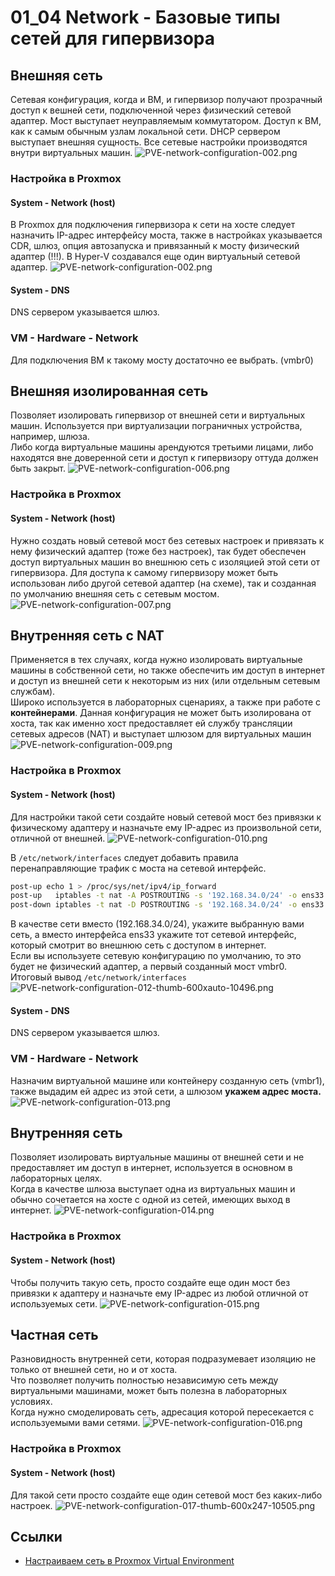 # 01_04 Network - Базовые типы сетей для гипервизора

## Внешняя сеть
Сетевая конфигурация, когда и ВМ, и гипервизор получают прозрачный доступ к вешней сети, подключенной через физический сетевой адаптер. Мост выступает неуправляемым коммутатором.
Доступ к ВМ, как к самым обычным узлам локальной сети. DHCP сервером выступает внешняя сущность. Все сетевые настройки производятся внутри виртуальных машин.
![PVE-network-configuration-002.png](img/PVE-network-configuration-002.png)

### Настройка в Proxmox
#### System - Network (host)
В Proxmox для подключения гипервизора к сети на хосте следует назначить IP-адрес интерфейсу моста, также в настройках указывается CDR, шлюз, опция автозапуска и привязанный к мосту физический адаптер (!!!).
В Hyper-V создавался еще один виртуальный сетевой адаптер.
![PVE-network-configuration-002.png](img/PVE-network-configuration-002.png)

#### System - DNS
DNS сервером указывается шлюз.

### VM - Hardware - Network
Для подключения ВМ к такому мосту достаточно ее выбрать. (vmbr0)

## Внешняя изолированная сеть
Позволяет изолировать гипервизор от внешней сети и виртуальных машин. Используется при виртуализации пограничных устройства, например, шлюза.  
Либо когда виртуальные машины арендуются третьими лицами, либо находятся вне доверенной сети и доступ к гипервизору оттуда должен быть закрыт.
![PVE-network-configuration-006.png](img/PVE-network-configuration-006.png)

### Настройка в Proxmox
#### System - Network (host)
Нужно создать новый сетевой мост без сетевых настроек и привязать к нему физический адаптер (тоже без настроек), так будет обеспечен доступ виртуальных машин во внешнюю сеть с изоляцией этой сети от гипервизора.
Для доступа к самому гипервизору может быть использован либо другой сетевой адаптер (на схеме), так и созданная по умолчанию внешняя сеть с сетевым мостом.
![PVE-network-configuration-007.png](img/PVE-network-configuration-007.png)

## Внутренняя сеть с NAT
Применяется в тех случаях, когда нужно изолировать виртуальные машины в собственной сети, но также обеспечить им доступ в интернет и доступ из внешней сети к некоторым из них (или отдельным сетевым службам).  
Широко используется в лабораторных сценариях, а также при работе с **контейнерами**. Данная конфигурация не может быть изолирована от хоста, так как именно хост предоставляет ей службу трансляции сетевых адресов (NAT) и выступает шлюзом для виртуальных машин
![PVE-network-configuration-009.png](img/PVE-network-configuration-009.png)

### Настройка в Proxmox
#### System - Network (host)
Для настройки такой сети создайте новый сетевой мост без привязки к физическому адаптеру и назначьте ему IP-адрес из произвольной сети, отличной от внешней.
![PVE-network-configuration-010.png](img/PVE-network-configuration-010.png)

В `/etc/network/interfaces` следует добавить правила перенаправляющие трафик с моста на сетевой интерфейс.
```Bash
post-up echo 1 > /proc/sys/net/ipv4/ip_forward
post-up   iptables -t nat -A POSTROUTING -s '192.168.34.0/24' -o ens33 -j MASQUERADE
post-down iptables -t nat -D POSTROUTING -s '192.168.34.0/24' -o ens33 -j MASQUERADE
```
В качестве сети вместо (192.168.34.0/24), укажите выбранную вами сеть, а вместо интерфейса ens33 укажите тот сетевой интерфейс, который смотрит во внешнюю сеть с доступом в интернет.  
Если вы используете сетевую конфигурацию по умолчанию, то это будет не физический адаптер, а первый созданный мост vmbr0.  
Итоговый вывод `/etc/network/interfaces`
![PVE-network-configuration-012-thumb-600xauto-10496.png](img/PVE-network-configuration-012-thumb-600xauto-10496.png)

#### System - DNS
DNS сервером указывается шлюз.

### VM - Hardware - Network
Назначим виртуальной машине или контейнеру созданную сеть (vmbr1), также выдадим ей адрес из этой сети, а шлюзом **укажем адрес моста.**
![PVE-network-configuration-013.png](img/PVE-network-configuration-013.png)

## Внутренняя сеть
Позволяет изолировать виртуальные машины от внешней сети и не предоставляет им доступ в интернет, используется в основном в лабораторных целях.  
Когда в качестве шлюза выступает одна из виртуальных машин и обычно сочетается на хосте с одной из сетей, имеющих выход в интернет.
![PVE-network-configuration-014.png](img/PVE-network-configuration-014.png)

### Настройка в Proxmox
#### System - Network (host)
Чтобы получить такую сеть, просто создайте еще один мост без привязки к адаптеру и назначьте ему IP-адрес из любой отличной от используемых сети.
![PVE-network-configuration-015.png](img/PVE-network-configuration-015.png)

## Частная сеть
Разновидность внутренней сети, которая подразумевает изоляцию не только от внешней сети, но и от хоста.  
Что позволяет получить полностью независимую сеть между виртуальными машинами, может быть полезна в лабораторных условиях.  
Когда нужно смоделировать сеть, адресация которой пересекается с используемыми вами сетями.
![PVE-network-configuration-016.png](img/PVE-network-configuration-016.png)

### Настройка в Proxmox
#### System - Network (host)
Для такой сети просто создайте еще один сетевой мост без каких-либо настроек.
![PVE-network-configuration-017-thumb-600x247-10505.png](img/PVE-network-configuration-017-thumb-600x247-10505.png)

## Ссылки
- [Настраиваем сеть в Proxmox Virtual Environment](https://interface31.ru/tech_it/2019/10/nastraivaem-set-v-proxmox-ve.html)